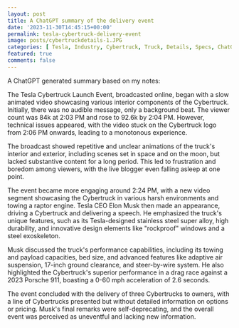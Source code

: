 ```yaml
---
layout: post
title: A ChatGPT summary of the delivery event
date: '2023-11-30T14:45:15+00:00'
permalink: tesla-cybertruck-delivery-event
image: posts/cybertruckdetails-1.JPG
categories: [ Tesla, Industry, Cybertruck, Truck, Details, Specs, ChatGPT ]
featured: true
comments: false 
---
```


A ChatGPT generated summary based on my notes:

The Tesla Cybertruck Launch Event, broadcasted online, began with a slow animated video showcasing various interior components of the Cybertruck. Initially, there was no audible message, only a background beat. The viewer count was 84k at 2:03 PM and rose to 92.6k by 2:04 PM. However, technical issues appeared, with the video stuck on the Cybertruck logo from 2:06 PM onwards, leading to a monotonous experience.

The broadcast showed repetitive and unclear animations of the truck's interior and exterior, including scenes set in space and on the moon, but lacked substantive content for a long period. This led to frustration and boredom among viewers, with the live blogger even falling asleep at one point.

The event became more engaging around 2:24 PM, with a new video segment showcasing the Cybertruck in various harsh environments and towing a raptor engine. Tesla CEO Elon Musk then made an appearance, driving a Cybertruck and delivering a speech. He emphasized the truck's unique features, such as its Tesla-designed stainless steel super alloy, high durability, and innovative design elements like "rockproof" windows and a steel exoskeleton.

Musk discussed the truck's performance capabilities, including its towing and payload capacities, bed size, and advanced features like adaptive air suspension, 17-inch ground clearance, and steer-by-wire system. He also highlighted the Cybertruck's superior performance in a drag race against a 2023 Porsche 911, boasting a 0-60 mph acceleration of 2.6 seconds.

The event concluded with the delivery of three Cybertrucks to owners, with a line of Cybertrucks presented but without detailed information on options or pricing. Musk's final remarks were self-deprecating, and the overall event was perceived as uneventful and lacking new information.
